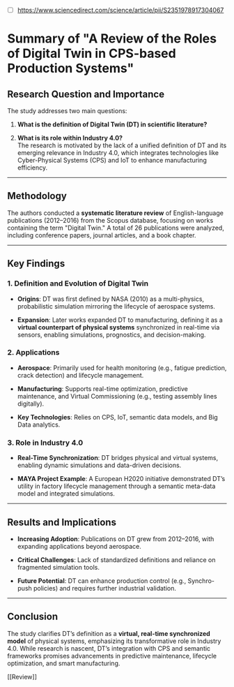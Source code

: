 - [ ] https://www.sciencedirect.com/science/article/pii/S2351978917304067
# Summary of "A Review of the Roles of Digital Twin in CPS-based Production Systems"

## Research Question and Importance

The study addresses two main questions:

1. **What is the definition of Digital Twin (DT) in scientific literature?**
    
2. **What is its role within Industry 4.0?**  
    The research is motivated by the lack of a unified definition of DT and its emerging relevance in Industry 4.0, which integrates technologies like Cyber-Physical Systems (CPS) and IoT to enhance manufacturing efficiency.
    

---

## Methodology

The authors conducted a **systematic literature review** of English-language publications (2012–2016) from the Scopus database, focusing on works containing the term "Digital Twin." A total of 26 publications were analyzed, including conference papers, journal articles, and a book chapter.

---

## Key Findings

### 1. **Definition and Evolution of Digital Twin**

- **Origins**: DT was first defined by NASA (2010) as a multi-physics, probabilistic simulation mirroring the lifecycle of aerospace systems.
    
- **Expansion**: Later works expanded DT to manufacturing, defining it as a **virtual counterpart of physical systems** synchronized in real-time via sensors, enabling simulations, prognostics, and decision-making.
    

### 2. **Applications**

- **Aerospace**: Primarily used for health monitoring (e.g., fatigue prediction, crack detection) and lifecycle management.
    
- **Manufacturing**: Supports real-time optimization, predictive maintenance, and Virtual Commissioning (e.g., testing assembly lines digitally).
    
- **Key Technologies**: Relies on CPS, IoT, semantic data models, and Big Data analytics.
    

### 3. **Role in Industry 4.0**

- **Real-Time Synchronization**: DT bridges physical and virtual systems, enabling dynamic simulations and data-driven decisions.
    
- **MAYA Project Example**: A European H2020 initiative demonstrated DT’s utility in factory lifecycle management through a semantic meta-data model and integrated simulations.
    

---

## Results and Implications

- **Increasing Adoption**: Publications on DT grew from 2012–2016, with expanding applications beyond aerospace.
    
- **Critical Challenges**: Lack of standardized definitions and reliance on fragmented simulation tools.
    
- **Future Potential**: DT can enhance production control (e.g., Synchro-push policies) and requires further industrial validation.
    

---

## Conclusion

The study clarifies DT’s definition as a **virtual, real-time synchronized model** of physical systems, emphasizing its transformative role in Industry 4.0. While research is nascent, DT’s integration with CPS and semantic frameworks promises advancements in predictive maintenance, lifecycle optimization, and smart manufacturing.

[[Review]]